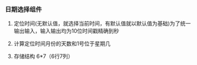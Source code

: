 ### 日期选择组件
1. 定位时间(无默认值，就选择当前时间，有默认值就以默认值为基础)为了统一输出输入，输入输出均为10位时间戳精确到秒

2. 计算定位时间月份的天数和1号位于星期几

3. 存储结构 6*7（6行7列）